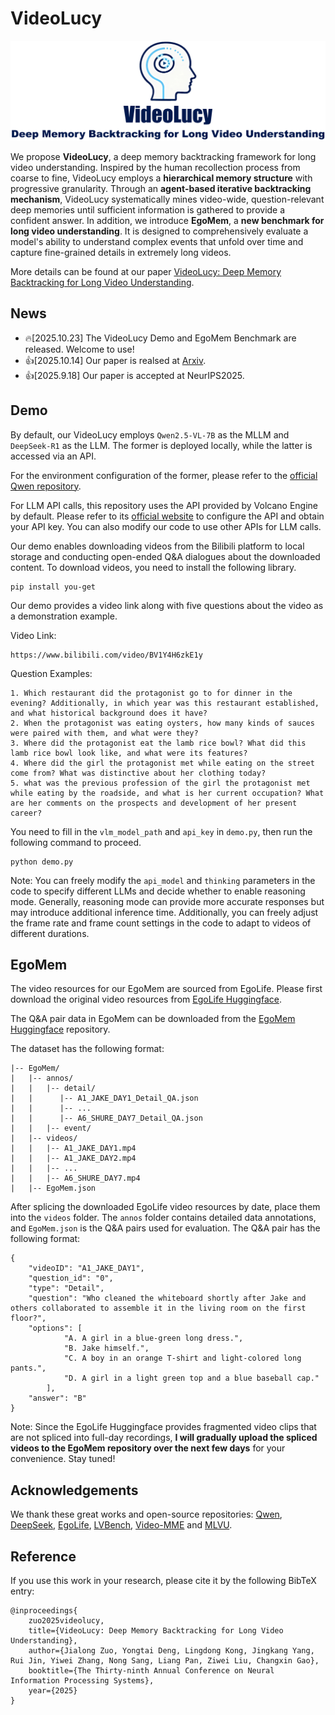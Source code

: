 # VideoLucy
<div align="center"><img src="Figures/github_logo.png" width="900"></div>

We propose **VideoLucy**, a deep memory backtracking framework for long video understanding. Inspired by the human recollection process from coarse to fine, VideoLucy employs a **hierarchical memory structure** with progressive granularity. Through an **agent-based iterative backtracking mechanism**, VideoLucy systematically mines video-wide, question-relevant deep memories until sufficient information is gathered to provide a confident answer. In addition, we introduce **EgoMem**, a **new benchmark for long video understanding**. It is designed to comprehensively evaluate a model's ability to understand complex events that unfold over time and capture fine-grained details in extremely long videos.

More details can be found at our paper [VideoLucy: Deep Memory Backtracking for Long Video Understanding](https://videolucy.github.io/).

## News
* 🔥[2025.10.23] The VideoLucy Demo and EgoMem Benchmark are released. Welcome to use!
* 👍[2025.10.14] Our paper is realsed at [Arxiv](https://arxiv.org/abs/2510.12422).
* 👍[2025.9.18] Our paper is accepted at NeurIPS2025.
  
## Demo
By default, our VideoLucy employs `Qwen2.5-VL-7B` as the MLLM and `DeepSeek-R1` as the LLM. The former is deployed locally, while the latter is accessed via an API.

For the environment configuration of the former, please refer to the [official Qwen repository](https://huggingface.co/Qwen/Qwen2.5-VL-7B-Instruct).

For LLM API calls, this repository uses the API provided by Volcano Engine by default. Please refer to its [official website](https://console.volcengine.com/ark/) to configure the API and obtain your API key. You can also modify our code to use other APIs for LLM calls.

Our demo enables downloading videos from the Bilibili platform to local storage and conducting open-ended Q&A dialogues about the downloaded content. To download videos, you need to install the following library.

```
pip install you-get
```

Our demo provides a video link along with five questions about the video as a demonstration example.

Video Link:
```
https://www.bilibili.com/video/BV1Y4H6zkE1y
```

Question Examples:
```
1. Which restaurant did the protagonist go to for dinner in the evening? Additionally, in which year was this restaurant established, and what historical background does it have?
2. When the protagonist was eating oysters, how many kinds of sauces were paired with them, and what were they?
3. Where did the protagonist eat the lamb rice bowl? What did this lamb rice bowl look like, and what were its features?
4. Where did the girl the protagonist met while eating on the street come from? What was distinctive about her clothing today?
5. what was the previous profession of the girl the protagonist met while eating by the roadside, and what is her current occupation? What are her comments on the prospects and development of her present career?
```

You need to fill in the `vlm_model_path` and `api_key` in `demo.py`, then run the following command to proceed.
```
python demo.py
```

Note: You can freely modify the `api_model` and `thinking` parameters in the code to specify different LLMs and decide whether to enable reasoning mode. Generally, reasoning mode can provide more accurate responses but may introduce additional inference time. Additionally, you can freely adjust the frame rate and frame count settings in the code to adapt to videos of different durations.

## EgoMem

The video resources for our EgoMem are sourced from EgoLife. Please first download the original video resources from [EgoLife Huggingface](https://huggingface.co/datasets/lmms-lab/EgoLife).

The Q&A pair data in EgoMem can be downloaded from the [EgoMem Huggingface](https://huggingface.co/datasets/jlongzuo/EgoMem) repository.

The dataset has the following format:

```
|-- EgoMem/
|   |-- annos/
|   |   |-- detail/
|   |      |-- A1_JAKE_DAY1_Detail_QA.json
|   |      |-- ...
|   |      |-- A6_SHURE_DAY7_Detail_QA.json
|   |   |-- event/
|   |-- videos/
|   |   |-- A1_JAKE_DAY1.mp4
|   |   |-- A1_JAKE_DAY2.mp4
|   |   |-- ...
|   |   |-- A6_SHURE_DAY7.mp4
|   |-- EgoMem.json
```

After splicing the downloaded EgoLife video resources by date, place them into the `videos` folder. The `annos` folder contains detailed data annotations, and `EgoMem.json` is the Q&A pairs used for evaluation. The Q&A pair has the following format:

```
{
    "videoID": "A1_JAKE_DAY1",
    "question_id": "0",
    "type": "Detail",
    "question": "Who cleaned the whiteboard shortly after Jake and others collaborated to assemble it in the living room on the first floor?",
    "options": [
            "A. A girl in a blue-green long dress.",
            "B. Jake himself.",
            "C. A boy in an orange T-shirt and light-colored long pants.",
            "D. A girl in a light green top and a blue baseball cap."
        ],
    "answer": "B"
}
```

Note: Since the EgoLife Huggingface provides fragmented video clips that are not spliced into full-day recordings, **I will gradually upload the spliced videos to the EgoMem repository over the next few days** for your convenience. Stay tuned!

## Acknowledgements
We thank these great works and open-source repositories: [Qwen](https://github.com/QwenLM/Qwen3-VL), [DeepSeek](https://github.com/deepseek-ai), [EgoLife](https://github.com/EvolvingLMMs-Lab/EgoLife), [LVBench](https://github.com/zai-org/LVBench), [Video-MME](https://github.com/MME-Benchmarks/Video-MME) and [MLVU](https://github.com/JUNJIE99/MLVU).

## Reference
If you use this work in your research, please cite it by the following BibTeX entry:
```
@inproceedings{
    zuo2025videolucy,
    title={VideoLucy: Deep Memory Backtracking for Long Video Understanding},
    author={Jialong Zuo, Yongtai Deng, Lingdong Kong, Jingkang Yang, Rui Jin, Yiwei Zhang, Nong Sang, Liang Pan, Ziwei Liu, Changxin Gao},
    booktitle={The Thirty-ninth Annual Conference on Neural Information Processing Systems},
    year={2025}
}
```

